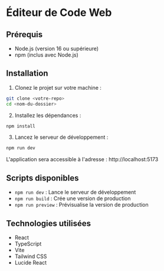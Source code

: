 # Éditeur de Code Web

## Prérequis
- Node.js (version 16 ou supérieure)
- npm (inclus avec Node.js)

## Installation

1. Clonez le projet sur votre machine :
```bash
git clone <votre-repo>
cd <nom-du-dossier>
```

2. Installez les dépendances :
```bash
npm install
```

3. Lancez le serveur de développement :
```bash
npm run dev
```

L'application sera accessible à l'adresse : http://localhost:5173

## Scripts disponibles

- `npm run dev` : Lance le serveur de développement
- `npm run build` : Crée une version de production
- `npm run preview` : Prévisualise la version de production

## Technologies utilisées

- React
- TypeScript
- Vite
- Tailwind CSS
- Lucide React